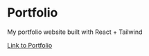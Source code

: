 # Portfolio

My portfolio website built with React + Tailwind

[Link to Portfolio](https://peijie36.github.io/)

